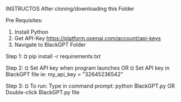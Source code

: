 INSTRUCTOS
After cloning/downloading this Folder

Pre Requisites: 
1) Install Python
2) Get API-Key https://platform.openai.com/account/api-keys
3) Navigate to BlackGPT Folder

Step 1:
¤ pip install -r requirements.txt

Step 2:
¤ Set API key when program launches
            OR
¤ Set API key in BlackGPT file 
  ie: my_api_key = "32645236542"
  
Step 3:
¤ To run:
  Type in command prompt:  python BlackGPT.py
                OR
  Double-click BlackGPT.py file
  
